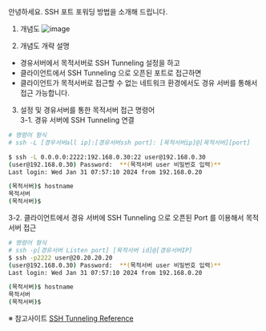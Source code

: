 안녕하세요. SSH 포트 포워딩 방법을 소개해 드립니다.

1. 개념도
    ![image](https://github.com/pwn4all/repository/assets/66910989/622c801a-9e71-4496-b4d3-ec70ff59b5da)

2. 개념도 개략 설명

* 경유서버에서 목적서버로 SSH Tunneling 설정을 하고
* 클라이언트에서 SSH Tunneling 으로 오픈된 포트로 접근하면
* 클라이언트가 목적서버로 접근할 수 없는 네트워크 환경에서도 경유 서버를 통해서 접근 가능합니다.

3. 설정 및 경유서버를 통한 목적서버 접근 명령어  
3-1. 경유 서버에 SSH Tunneling 연결

```bash
# 명령어 형식
# ssh -L [경우서버all ip]:[경유서버ssh port]: [목적서버ip]@[목적서버][port]

$ ssh -L 0.0.0.0:2222:192.168.0.30:22 user@192.168.0.30
(user@192.168.0.30) Password:  **(목적서버 user 비밀번호 입력)**
Last login: Wed Jan 31 07:57:10 2024 from 192.168.0.20

(목적서버)$ hostname
목적서버
(목적서버)$
```

  3-2. 클라이언트에서 경유 서버에 SSH Tunneling 으로 오픈된 Port 를 이용해서 목적서버 접근

```bash
# 명령어 형식
# ssh -p[경유서버 Listen port] [목적서버 id]@[경유서버IP]
$ ssh -p2222 user@20.20.20.20
(user@192.168.0.30) Password:  **(목적서버 user 비밀번호 입력)**
Last login: Wed Jan 31 07:57:10 2024 from 192.168.0.20

(목적서버)$ hostname
목적서버
(목적서버)$
```

※ 참고사이트
[SSH Tunneling Reference](https://www.ssh.com/academy/ssh/tunneling-example)
